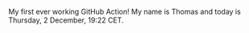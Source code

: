 My first ever working GitHub Action!
My name is Thomas and today is Thursday, 2 December, 19:22 CET. 
